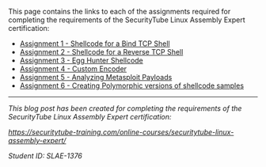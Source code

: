 
This page contains the links to each of the assignments required for completing the requirements of the SecurityTube Linux Assembly Expert certification:

*  [Assignment 1 - Shellcode for a Bind TCP Shell](/SLAE/Assignment_1/Docs/Assignment_1.html)
*  [Assignment 2 - Shellcode for a Reverse TCP Shell](/SLAE/Assignment_2/Docs/Assignment_2.html)
*  [Assignment 3 - Egg Hunter Shellcode](/SLAE/Assignment_3/Docs/Assignment_3.html)
*  [Assignment 4 - Custom Encoder](/SLAE/Assignment_4/Docs/Assignment_4.html)
*  [Assignment 5 - Analyzing Metasploit Payloads](/SLAE/Assignment_5/Docs/Assignment_5.html)
*  [Assignment 6 - Creating Polymorphic versions of shellcode samples](/SLAE/Assignment_6/Docs/Assignment_6.html)




---

*This blog post has been created for completing the requirements of the SecurityTube Linux Assembly Expert certification:*

*https://securitytube-training.com/online-courses/securitytube-linux-assembly-expert/*

*Student ID: SLAE-1376*
